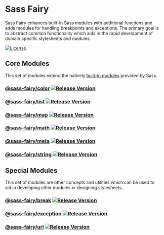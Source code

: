 # Sass Fairy

Sass Fairy enhances built-in Sass modules with additional functions and adds modules for handling breakpoints and exceptions. The primary goal is to abstract common functionality which aids in the rapid development of domain specific stylesheets and modules.

[![License](https://img.shields.io/badge/License-MIT-blue.svg)](https://opensource.org/licenses/MIT)

<!--

## Packing / Publishing

yarn cross-env BUILD=exception yarn package
yarn cross-env BUILD=exception yarn publish-package

-->

## Core Modules

This set of modules extend the natively [built-in modules](https://sass-lang.com/documentation/modules) provided by Sass.

### [@sass-fairy/color](https://github.com/roydukkey/sass-fairy/tree/dev/v2/packages/color#readme) [![Release Version](https://img.shields.io/npm/v/@sass-fairy/color/next.svg)](https://www.npmjs.com/package/@sass-fairy/color/v/next)

### [@sass-fairy/list](https://github.com/roydukkey/sass-fairy/tree/dev/v2/packages/list#readme) [![Release Version](https://img.shields.io/npm/v/@sass-fairy/list/next.svg)](https://www.npmjs.com/package/@sass-fairy/list/v/next)

### [@sass-fairy/map](https://github.com/roydukkey/sass-fairy/tree/dev/v2/packages/map#readme) [![Release Version](https://img.shields.io/npm/v/@sass-fairy/map/next.svg)](https://www.npmjs.com/package/@sass-fairy/map/v/next)

### [@sass-fairy/math](https://github.com/roydukkey/sass-fairy/tree/dev/v2/packages/math#readme) [![Release Version](https://img.shields.io/npm/v/@sass-fairy/math/next.svg)](https://www.npmjs.com/package/@sass-fairy/math/v/next)

### [@sass-fairy/meta](https://github.com/roydukkey/sass-fairy/tree/dev/v2/packages/meta#readme) [![Release Version](https://img.shields.io/npm/v/@sass-fairy/meta/next.svg)](https://www.npmjs.com/package/@sass-fairy/meta/v/next)

### [@sass-fairy/string](https://github.com/roydukkey/sass-fairy/tree/dev/v2/packages/string#readme) [![Release Version](https://img.shields.io/npm/v/@sass-fairy/string/next.svg)](https://www.npmjs.com/package/@sass-fairy/string/v/next)

## Special Modules

This set of modules are other concepts and utilities which can be used to aid in developing other modules or designing stylesheets.

### [@sass-fairy/break](https://github.com/roydukkey/sass-fairy/tree/dev/v2/packages/break#readme) [![Release Version](https://img.shields.io/npm/v/@sass-fairy/break/next.svg)](https://www.npmjs.com/package/@sass-fairy/break/v/next)

### [@sass-fairy/exception](https://github.com/roydukkey/sass-fairy/tree/dev/v2/packages/exception#readme) [![Release Version](https://img.shields.io/npm/v/@sass-fairy/exception/next.svg)](https://www.npmjs.com/package/@sass-fairy/exception/v/next)

### [@sass-fairy/url](https://github.com/roydukkey/sass-fairy/tree/dev/v2/packages/url#readme) [![Release Version](https://img.shields.io/npm/v/@sass-fairy/url/next.svg)](https://www.npmjs.com/package/@sass-fairy/url/v/next)
